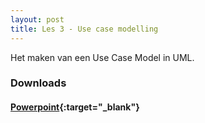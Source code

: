```yaml
---
layout: post
title: Les 3 - Use case modelling
---
```


Het maken van een Use Case Model in UML.

### Downloads

#### [Powerpoint](https://drive.google.com/file/d/1iebIqMig5wrrguxFbuN31Xmuz1ndjaSy/view?usp=sharing){:target="_blank"}
